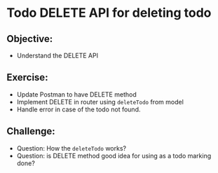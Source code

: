 # Todo DELETE API for deleting todo

## Objective:

- Understand the DELETE API

## Exercise:

- Update Postman to have DELETE method
- Implement DELETE in router using `deleteTodo` from model
- Handle error in case of the todo not found.

## Challenge:

- Question: How the `deleteTodo` works?
- Question: is DELETE method good idea for using as a todo marking done?
